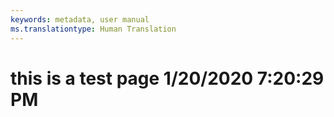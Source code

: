 ```yaml
---
keywords: metadata, user manual
ms.translationtype: Human Translation
---
```

# this is a test page 1/20/2020 7:20:29 PM